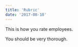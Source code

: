 ```yaml
---
title: 'Rubric'
date: '2017-08-10'
---
```


This is how you rate employees.

You should be very thorough.
